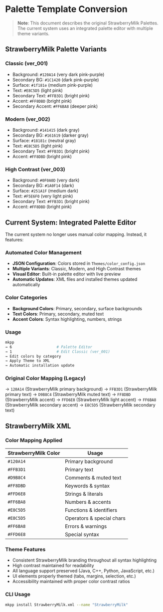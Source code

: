 # Palette Template Conversion

> **Note**: This document describes the original StrawberryMilk Palettes. The current system uses an integrated palette editor with multiple theme variants.

## StrawberryMilk Palette Variants

### Classic (ver_001)

- Background: `#120A14` (very dark pink-purple)
- Secondary BG: `#1C1420` (dark pink-purple)
- Surface: `#1f181e` (medium pink-purple)
- Text: `#E8C5D5` (light pink)
- Secondary Text: `#FFB3D1` (bright pink)
- Accent: `#FF8DBD` (bright pink)
- Secondary Accent: `#FF6BA8` (deeper pink)

### Modern (ver_002)

- Background: `#141415` (dark gray)
- Secondary BG: `#161619` (darker gray)
- Surface: `#18181c` (neutral gray)
- Text: `#E8C5D5` (light pink)
- Secondary Text: `#FFB3D1` (bright pink)
- Accent: `#FF8DBD` (bright pink)

### High Contrast (ver_003)

- Background: `#0F0A0D` (very dark)
- Secondary BG: `#1A0F14` (dark)
- Surface: `#251A1F` (medium dark)
- Text: `#F5E6F0` (very light pink)
- Secondary Text: `#FFB3D1` (bright pink)
- Accent: `#FF8DBD` (bright pink)

## Current System: Integrated Palette Editor

The current system no longer uses manual color mapping. Instead, it features:

### Automated Color Management

- **JSON Configuration**: Colors stored in `Themes/color_config.json`
- **Multiple Variants**: Classic, Modern, and High Contrast themes
- **Visual Editor**: Built-in palette editor with live preview
- **Automatic Updates**: XML files and installed themes updated automatically

### Color Categories

- **Background Colors**: Primary, secondary, surface backgrounds
- **Text Colors**: Primary, secondary, muted text
- **Accent Colors**: Syntax highlighting, numbers, strings

### Usage

```bash
mkpp
→ 6                    # Palette Editor
→ 1                    # Edit Classic (ver_001)
→ Edit colors by category
→ Apply Theme to XML
→ Automatic installation update
```

### Original Color Mapping (Legacy)

→ `120A14` (StrawberryMilk primary background)
→ `FFB3D1` (StrawberryMilk primary text)
→ `D9B8C4` (StrawberryMilk muted text)
→ `FF8DBD` (StrawberryMilk accent)
→ `FFD6E8` (StrawberryMilk light accent)
→ `FF6BA8` (StrawberryMilk secondary accent)
→ `E8C5D5` (StrawberryMilk secondary text)

## StrawberryMilk XML

### Color Mapping Applied

| StrawberryMilk Color | Usage                     |
| -------------------- | ------------------------- |
| `#120A14`            | Primary background        |
| `#FFB3D1`            | Primary text              |
| `#D9B8C4`            | Comments & muted text     |
| `#FF8DBD`            | Keywords & syntax         |
| `#FFD6E8`            | Strings & literals        |
| `#FF6BA8`            | Numbers & accents         |
| `#E8C5D5`            | Functions & identifiers   |
| `#E8C5D5`            | Operators & special chars |
| `#FF6BA8`            | Errors & warnings         |
| `#FFD6E8`            | Special syntax            |

### Theme Features

- Consistent StrawberryMilk branding throughout all syntax highlighting
- High contrast maintained for readability
- All language support preserved (Java, C++, Python, JavaScript, etc.)
- UI elements properly themed (tabs, margins, selection, etc.)
- Accessibility maintained with proper color contrast ratios

### CLI Usage

```bash
mkpp install StrawberryMilk.xml --name "StrawberryMilk"
```

